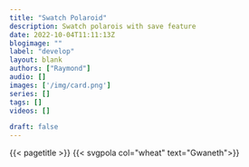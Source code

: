 ```yaml
---
title: "Swatch Polaroid"
description: Swatch polarois with save feature
date: 2022-10-04T11:11:13Z
blogimage: ""
label: "develop"
layout: blank
authors: ["Raymond"]
audio: []
images: ['/img/card.png']
series: []
tags: []
videos: []

draft: false
---
```

{{< pagetitle >}}
{{< svgpola col="wheat" text="Gwaneth">}}

